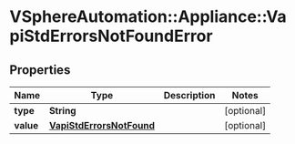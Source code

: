 # VSphereAutomation::Appliance::VapiStdErrorsNotFoundError

## Properties
Name | Type | Description | Notes
------------ | ------------- | ------------- | -------------
**type** | **String** |  | [optional] 
**value** | [**VapiStdErrorsNotFound**](VapiStdErrorsNotFound.md) |  | [optional] 


